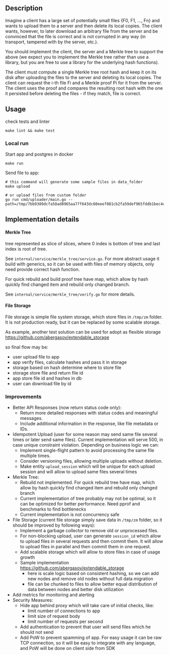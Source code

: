 ## Description

Imagine a client has a large set of potentially small files {F0, F1, …, Fn} and wants to upload them to a server and then delete its local copies. The client wants, however, to later download an arbitrary file from the server and be convinced that the file is correct and is not corrupted in any way (in transport, tampered with by the server, etc.).

You should implement the client, the server and a Merkle tree to support the above (we expect you to implement the Merkle tree rather than use a library, but you are free to use a library for the underlying hash functions).

The client must compute a single Merkle tree root hash and keep it on its disk after uploading the files to the server and deleting its local copies. The client can request the i-th file Fi and a Merkle proof Pi for it from the server. The client uses the proof and compares the resulting root hash with the one it persisted before deleting the files - if they match, file is correct.

## Usage
check tests and linter
```shell
make lint && make test 
```

### Local run
Start app and postgres in docker
```shell
make run 
```
Send file to app:
```shell
# this command will generate some sample files in data_folder
make upload

# or upload files from custom folder
go run cmd/uploader/main.go --path=/tmp/7bb9389dcfa58ad8965aa77f643dc60eeef881cb2fa59def965fddb1bec4cfeb/
```

## Implementation details
#### Merkle Tree
tree represented as slice of slices, where 0 index is bottom of tree and last index is root of tree. 

See `internal/service/merkle_tree/service.go`. For more abstract usage it build with generics, so it can be used with files of memory objects, only need provide correct hash function.

For quick rebuild and build proof tree have map, which allow by hash quickly find changed item and rebuild only changed branch. 

See `internal/service/merkle_tree/verify.go` for more details.

#### File Storage
File storage is simple file system storage, which store files in `/tmp/zm` folder. It is not production ready, but it can be replaced by some scalable storage.

As example, another test solution can be used for adopt as flexible storage https://github.com/abergasov/extendable_storage

so final flow may be:
* user upload file to app
* app verify files, calculate hashes and pass it in storage
* storage based on hash determine where to store file
* storage store file and return file id
* app store file id and hashes in db
* user can download file by id

### Improvements
* Better API Responses (now return status code only):
  * Return more detailed responses with status codes and meaningful messages. 
  * Include additional information in the response, like file metadata or IDs.
* Idempotent Upload (user for some reason may send same file several times or later send same files). Current implementation will serve 500, in case unique constraint violation. Depending on business logic we can:
  * Implement single-flight pattern to avoid processing the same file multiple times.
  * Consider versioning files, allowing multiple uploads without deletion.
  * Make entity `upload_session` which will be unique for each upload session and will allow to upload same files several times
* Merkle Tree:
  * Rebuild not implemented. For quick rebuild tree have map, which allow by hash quickly find changed item and rebuild only changed branch
  * Current implementation of tree probably may not be optimal, so it can be optimized for better performance. Need pprof and benchmarks to find bottlenecks
  * Current implementation is not concurrency safe
* File Storage (current file storage simply save data in `/tmp/zm` folder, so it should be improved by following ways):
  * Implement a garbage collector to remove old or unprocessed files.
  * For non-blocking upload, user can generate `session_id` which allow to upload files in several requests and then commit them. It will allow to upload files in parallel and then commit them in one request.
  * Add scalable storage which will allow to store files in case of usage growth
  * Sample implementation https://github.com/abergasov/extendable_storage
    * here is scale logic based on consistent hashing, so we can add new nodes and remove old nodes without full data migration
    * file can be chunked to files to allow better equal distribution of data between nodes and better disk utilization
* Add metrics for monitoring and alerting
* Security Measures:
  * Hide app behind proxy which will take care of initial checks, like:
    * limit number of connections to app
    * limit size of request body
    * limit number of requests per second
  * Add authentication to prevent that user will send files which he should not send
  * Add PoW to prevent spamming of app. For easy usage it can be raw TCP connection, so it will be easy to integrate with any language, and PoW will be done on client side from SDK
